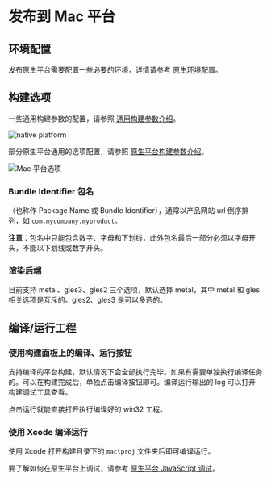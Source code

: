 # 发布到 Mac 平台

## 环境配置

发布原生平台需要配置一些必要的环境，详情请参考 [原生环境配置](setup-native-development.md)。

## 构建选项

一些通用构建参数的配置，请参照 [通用构建参数介绍](build-options.md)。

![native platform](publish-native/native_platform.jpg)

部分原生平台通用的选项配置，请参照 [原生平台构建参数介绍](native-options.md)。

![Mac 平台选项](publish-native/mac_options.png)

### Bundle Identifier 包名

（也称作 Package Name 或 Bundle Identifier），通常以产品网站 url 倒序排列，如 `com.mycompany.myproduct`。

**注意**：包名中只能包含数字、字母和下划线，此外包名最后一部分必须以字母开头，不能以下划线或数字开头。

### 渲染后端

目前支持 metal、gles3、gles2 三个选项，默认选择 metal，其中 metal 和 gles 相关选项是互斥的。gles2、gles3 是可以多选的。

## 编译/运行工程

### 使用构建面板上的编译、运行按钮

支持编译的平台构建，默认情况下会全部执行完毕。如果有需要单独执行编译任务的。可以在构建完成后，单独点击编译按钮即可。编译运行输出的 log 可以打开构建调试工具查看。

点击运行就能直接打开执行编译好的 win32 工程。

### 使用 Xcode 编译运行

使用 Xcode 打开构建目录下的 `mac\proj` 文件夹后即可编译运行。

要了解如何在原生平台上调试，请参考 [原生平台 JavaScript 调试](debug-jsb.md)。

